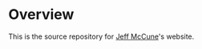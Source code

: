 # Overview #

This is the source repository for [Jeff McCune][site]'s
website.

[site]: http://jeffmccune.net
